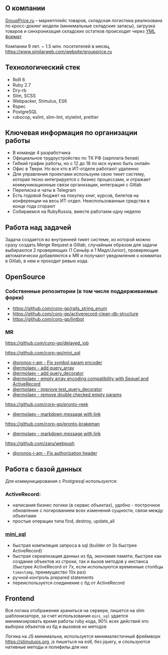 ## О компании
[GroupPrice.ru](https://groupprice.ru "GroupPrice.ru") – маркетплейс товаров, складская логистика реализована по кросс-докинг модели (минимальные складские запасы), загрузка товаров и синхронизация складских остатков происходит через [YML формат](http://https://yandex.ru/support/partnermarket/export/yml.html "YML формат").

Компании 9 лет. ~ 1.5 млн. посетителей в месяц, https://www.similarweb.com/website/groupprice.ru

## Технологический стек
- RoR 6
- Ruby 2.7
- Dry-rb
- Slim, SCSS
- Webpacker, Stimulus, ES6
- Rspec
- PostgreSQL
- rubocop, eslint, slim-lint, stylelint, prettier

## Ключевая информация по организации работы

- В команде 4 разработчика
- Официальное трудоустройство по ТК РФ (зарплата белая)
- Гибкий график работы, но с 12 до 18 по мск нужно быть онлайн
- Офис в Твери. Но все кто в ИТ-отделе работают удаленно
- Для управления проектами используем свою тикет систему, которая тесно интегрируется с бизнес процессами, и отражает коммуникационные связи организации, интеграция с Gitlab
- Переписка и чаты в Telegram
- Есть годовой бюджет на покупку книг, курсов, билетов на конференции на весь ИТ-отдел. Неиспользованные средства в конце года сгорают
- Собираемся на RubyRussia, вместе работаем одну неделю

## Работа над задачей
Задача создается во внутренней тикет системе, из которой можно сразу создать Merge Request в Gitlab, случайным образом для задачи выбираются 2 проверяющих (1 Сеньёр и 1 Мидл/Junior), проверяющие автоматически добавляются к MR и получают уведомления о коммитах в Gitlab, в нем и проходит ревью кода.

## OpenSource
### Собственные репозитории (в том числе поддерживаемые форки)
- https://github.com/corp-gp/rails_string_enum
- https://github.com/corp-gp/activerecord-clean-db-structure
- https://github.com/corp-gp/lintbot
### MR
https://github.com/corp-gp/delayed_job

https://github.com/corp-gp/mini_sql
 - [@xronos-i-am - Fix symbol param encoder](https://github.com/discourse/mini_sql/pull/9)
 - [@ermolaev - add query_array](https://github.com/discourse/mini_sql/pull/10)
 - [@ermolaev - add query_decorator](https://github.com/discourse/mini_sql/pull/13)
 - [@ermolaev - empty array encoding compatibility with Sequel and ActiveRecord](https://github.com/discourse/mini_sql/pull/14)
 - [@ermolaev - improve test_query_decorator](https://github.com/discourse/mini_sql/pull/16)
 - [@ermolaev - remove double checked empty params](https://github.com/discourse/mini_sql/pull/18)

https://github.com/corp-gp/pronto-reek
 - [@ermolaev - markdown message with link](https://github.com/prontolabs/pronto-reek/pull/25)

https://github.com/corp-gp/pronto-brakeman
 - [@ermolaev - markdown message with link](https://github.com/prontolabs/pronto-brakeman/pull/22)

https://github.com/zaru/webpush
- [@xronos-i-am - Fix authorization header](https://github.com/zaru/webpush/pull/72)

## Работа с базой данных
Для коммуницирования с Postgresql используются:
### ActiveRecord:
- написания бизнес логики (в сервис объектах), удобно - построчное обновление с логированием всех изменений сущности, связи между объектами
- простые операции типа find, destroy, update_all

### [mini_sql](https://github.com/corp-gp/mini_sql)
- быстрая компиляция запроса в sql (builder от 3х быстрее ActiveRecord)
- быстрая сериализация данных из бд, экономия памяти, быстрее как создание объектов из строки, так и вызов методов у инстанса (быстрее ActiveRecord от 7х, если используются временные столбцы `timestamp`, преимущество 10x раз)
- ручной контроль prepared statements
- переиспользуется соединение с бд от ActiveRecord


## Frontend
Вся логика отображения храниться на сервере, пишется на slim шаблонизаторе, за счет использования `mini_sql` удается минимизировать время работы ruby кода, 90% всех действий это выборка объектов из бд и вызовов их методов

Логика на JS минимальна, используется минималестичный фреймворк https://stimulusjs.org, js пишеться на es6, без jquery, и спользуются нативные методы и полифилы для них
